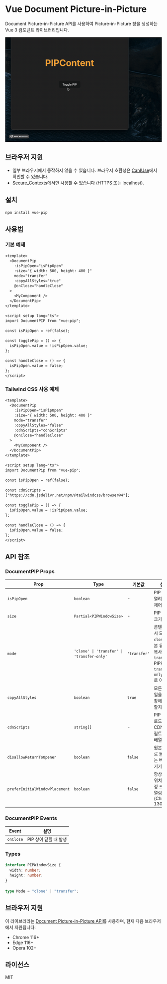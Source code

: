 # Vue Document Picture-in-Picture

Document Picture-in-Picture API를 사용하여 Picture-in-Picture 창을 생성하는 Vue 3 컴포넌트 라이브러리입니다.

![Vue PIP Demo](./demo.gif)

## 브라우저 지원

- 일부 브라우저에서 동작하지 않을 수 있습니다. 브라우저 호환성은 [CanIUse](https://caniuse.com/mdn-api_documentpictureinpicture)에서 확인할 수 있습니다.
- [Secure_Contexts](https://developer.mozilla.org/en-US/docs/Web/Security/Secure_Contexts)에서만 사용할 수 있습니다 (HTTPS 또는 localhost).

## 설치

```bash
npm install vue-pip
```

## 사용법

### 기본 예제

```vue
<template>
  <DocumentPip
    :isPipOpen="isPipOpen"
    :size="{ width: 500, height: 400 }"
    mode="transfer"
    :copyAllStyles="true"
    @onClose="handleClose"
  >
    <MyComponent />
  </DocumentPip>
</template>

<script setup lang="ts">
import DocumentPIP from "vue-pip";

const isPipOpen = ref(false);

const togglePip = () => {
  isPipOpen.value = !isPipOpen.value;
};

const handleClose = () => {
  isPipOpen.value = false;
};
</script>
```

### Tailwind CSS 사용 예제

```vue
<template>
  <DocumentPip
    :isPipOpen="isPipOpen"
    :size="{ width: 500, height: 400 }"
    mode="transfer"
    :copyAllStyles="false"
    :cdnScripts="cdnScripts"
    @onClose="handleClose"
  >
    <MyComponent />
  </DocumentPip>
</template>

<script setup lang="ts">
import DocumentPip from "vue-pip";

const isPipOpen = ref(false);

const cdnScripts = ["https://cdn.jsdelivr.net/npm/@tailwindcss/browser@4"];

const togglePip = () => {
  isPipOpen.value = !isPipOpen.value;
};

const handleClose = () => {
  isPipOpen.value = false;
};
</script>
```

## API 참조

### DocumentPIP Props

| Prop                           | Type                                       | 기본값       | 설명                                                                                                     |
| ------------------------------ | ------------------------------------------ | ------------ | -------------------------------------------------------------------------------------------------------- |
| `isPipOpen`                    | `boolean`                                  | -            | PIP 창이 열려있는지 제어                                                                                 |
| `size`                         | `Partial<PIPWindowSize>`                   | -            | PIP 창의 크기                                                                                            |
| `mode`                         | `'clone' \| 'transfer' \| 'transfer-only'` | `'transfer'` | 콘텐츠 표시 모드<br>`clone`: 원본 유지 + 복사<br>`transfer`: PIP로 이동<br>`transfer-only`: PIP로 이동만 |
| `copyAllStyles`                | `boolean`                                  | `true`       | 모든 스타일을 PIP 창에 복사할지 여부                                                                     |
| `cdnScripts`                   | `string[]`                                 | -            | PIP 창에 로드할 CDN 스크립트 URL 배열                                                                    |
| `disallowReturnToOpener`       | `boolean`                                  | `false`      | 원본 창으로 돌아가는 버튼 숨기기                                                                         |
| `preferInitialWindowPlacement` | `boolean`                                  | `false`      | 항상 초기 위치에 설정 크기로 열림 (Chrome 130+)                                                          |

### DocumentPIP Events

| Event     | 설명                  |
| --------- | --------------------- |
| `onClose` | PIP 창이 닫힐 때 발생 |

### Types

```typescript
interface PIPWindowSize {
  width: number;
  height: number;
}

type Mode = "clone" | "transfer";
```

## 브라우저 지원

이 라이브러리는 [Document Picture-in-Picture API](https://developer.chrome.com/docs/web-platform/document-picture-in-picture/)를 사용하며, 현재 다음 브라우저에서 지원됩니다:

- Chrome 116+
- Edge 116+
- Opera 102+

## 라이선스

MIT
